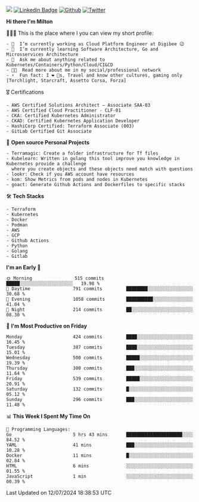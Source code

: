 ![](https://komarev.com/ghpvc/?username=miltlima&color=blueviolet) [![Linkedin Badge](https://img.shields.io/badge/-LinkedIn-blue?style=flat-square&logo=Linkedin&logoColor=white&link=https://www.linkedin.com/in/miltonlimaj/)](https://www.linkedin.com/in/miltonlimaj/) [![Github](https://img.shields.io/github/followers/miltlima?style=social)](https://github.com/miltlima?tab=followers) [![Twitter](https://img.shields.io/twitter/follow/milt_lima?style=social)](https://twitter.com/milt_lima)
 


     
**Hi there I'm Milton**

👨🏽‍💻 This is the place where I you can view my short profile:
```text
- 🔭  I’m currently working as Cloud Platform Engineer at Digibee 😉
- 🌱  I’m currently learning Software Architecture, Go and Microsservices Architecture
- 💬  Ask me about anything related to Kubernetes/Containers/Python/Cloud/CI&CD
- 👨‍💻  Read more about me in my social/professional network
- ⚡  Fun fact: I ❤️ 🐶s, Travel and know other cultures, gaming only [Torchlight, Starcraft, Assetto Corsa, Forza]
```
🎖 Certifications
```text
- AWS Certified Solutions Architect – Associate SAA-03
- AWS Certified Cloud Practitioner - CLF-01
- CKA: Certified Kubernetes Administrator
- CKAD: Certified Kubernetes Application Developer
- HashiCorp Certified: Terraform Associate (003)
- GitLab Certified Git Associate
```
📐 **Open source Personal Projects**

```text
- Terramagic: Create a folder infrastructure for Tf files
- Kubelearn: Written in golang this tool improve you knowledge in Kubernetes provide a challenge
  where you create objects and these objects need match with questions
- lookr: Check if you AWS account have resources
- kom: Show Metrics from pods and nodes in Kubernetes
- goact: Generate Github Actions and Dockerfiles to specific stacks
```
🛠 **Tech Stacks**

```text
- Terraform
- Kubernetes
- Docker
- Podman
- AWS
- GCP
- Github Actions
- Python
- Golang
- Gitlab
```         

<!--START_SECTION:waka-->
**I'm an Early 🐤** 

```text
🌞 Morning                515 commits         █████░░░░░░░░░░░░░░░░░░░░   19.98 % 
🌆 Daytime                791 commits         ████████░░░░░░░░░░░░░░░░░   30.68 % 
🌃 Evening                1058 commits        ██████████░░░░░░░░░░░░░░░   41.04 % 
🌙 Night                  214 commits         ██░░░░░░░░░░░░░░░░░░░░░░░   08.30 % 
```
📅 **I'm Most Productive on Friday** 

```text
Monday                   424 commits         ████░░░░░░░░░░░░░░░░░░░░░   16.45 % 
Tuesday                  387 commits         ████░░░░░░░░░░░░░░░░░░░░░   15.01 % 
Wednesday                500 commits         █████░░░░░░░░░░░░░░░░░░░░   19.39 % 
Thursday                 300 commits         ███░░░░░░░░░░░░░░░░░░░░░░   11.64 % 
Friday                   539 commits         █████░░░░░░░░░░░░░░░░░░░░   20.91 % 
Saturday                 132 commits         █░░░░░░░░░░░░░░░░░░░░░░░░   05.12 % 
Sunday                   296 commits         ███░░░░░░░░░░░░░░░░░░░░░░   11.48 % 
```


📊 **This Week I Spent My Time On** 

```text
💬 Programming Languages: 
Go                       5 hrs 43 mins       █████████████████████░░░░   84.52 % 
YAML                     41 mins             ███░░░░░░░░░░░░░░░░░░░░░░   10.28 % 
Docker                   11 mins             █░░░░░░░░░░░░░░░░░░░░░░░░   02.84 % 
HTML                     6 mins              ░░░░░░░░░░░░░░░░░░░░░░░░░   01.55 % 
JavaScript               1 min               ░░░░░░░░░░░░░░░░░░░░░░░░░   00.39 % 
```


 Last Updated on 12/07/2024 18:38:53 UTC
<!--END_SECTION:waka-->
